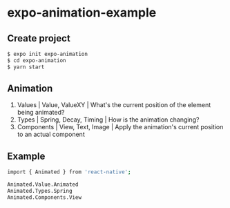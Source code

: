 # expo-animation-example

## Create project
```bash
$ expo init expo-animation
$ cd expo-animation
$ yarn start
```

## Animation
1. Values | Value, ValueXY | What's the current position of the element being animated?
2. Types | Spring, Decay, Timing | How is the animation changing?
3. Components | View, Text, Image | Apply the animation's current position to an actual component

## Example
```bash
import { Animated } from 'react-native';

Animated.Value.Animated
Animated.Types.Spring
Animated.Components.View
```